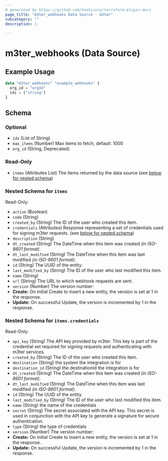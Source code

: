 ```yaml
---
# generated by https://github.com/hashicorp/terraform-plugin-docs
page_title: "m3ter_webhooks Data Source - m3ter"
subcategory: ""
description: |-
  
---
```


# m3ter_webhooks (Data Source)



## Example Usage

```terraform
data "m3ter_webhooks" "example_webhooks" {
  org_id = "orgId"
  ids = ["string"]
}
```

<!-- schema generated by tfplugindocs -->
## Schema

### Optional

- `ids` (List of String)
- `max_items` (Number) Max items to fetch, default: 1000
- `org_id` (String, Deprecated)

### Read-Only

- `items` (Attributes List) The items returned by the data source (see [below for nested schema](#nestedatt--items))

<a id="nestedatt--items"></a>
### Nested Schema for `items`

Read-Only:

- `active` (Boolean)
- `code` (String)
- `created_by` (String) The ID of the user who created this item.
- `credentials` (Attributes) Response representing a set of credentials used for signing m3ter requests. (see [below for nested schema](#nestedatt--items--credentials))
- `description` (String)
- `dt_created` (String) The DateTime when this item was created *(in ISO-8601 format)*.
- `dt_last_modified` (String) The DateTime when this item was last modified *(in ISO-8601 format)*.
- `id` (String) The UUID of the entity.
- `last_modified_by` (String) The ID of the user who last modified this item.
- `name` (String)
- `url` (String) The URL to which webhook requests are sent.
- `version` (Number) The version number:
- **Create:** On initial Create to insert a new entity, the version is set at 1 in the response.
- **Update:** On successful Update, the version is incremented by 1 in the response.

<a id="nestedatt--items--credentials"></a>
### Nested Schema for `items.credentials`

Read-Only:

- `api_key` (String) The API key provided by m3ter. This key is part of the credential set required for signing requests and authenticating with m3ter services.
- `created_by` (String) The ID of the user who created this item.
- `destination` (String) the system the integration is for
- `destination_id` (String) the destinationId the integration is for
- `dt_created` (String) The DateTime when this item was created *(in ISO-8601 format)*.
- `dt_last_modified` (String) The DateTime when this item was last modified *(in ISO-8601 format)*.
- `id` (String) The UUID of the entity.
- `last_modified_by` (String) The ID of the user who last modified this item.
- `name` (String) the name of the credentials
- `secret` (String) The secret associated with the API key. This secret is used in conjunction with the API key to generate a signature for secure authentication.
- `type` (String) the type of credentials
- `version` (Number) The version number:
- **Create:** On initial Create to insert a new entity, the version is set at 1 in the response.
- **Update:** On successful Update, the version is incremented by 1 in the response.
